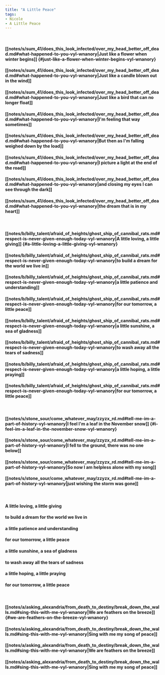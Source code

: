 ```yaml
---
title: "A Little Peace"
tags:
- Nicole
- A Little Peace
---
```

&nbsp;
#### [[notes/s/sum_41/does_this_look_infected/over_my_head_better_off_dead.md#what-happened-to-you-vyl-wnanory|Just like a flower when winter begins]] {#just-like-a-flower-when-winter-begins-vyl-wnanory}
#### [[notes/s/sum_41/does_this_look_infected/over_my_head_better_off_dead.md#what-happened-to-you-vyl-wnanory|Just like a candle blown out in the wind]]
#### [[notes/s/sum_41/does_this_look_infected/over_my_head_better_off_dead.md#what-happened-to-you-vyl-wnanory|Just like a bird that can no longer float]]
#### [[notes/s/sum_41/does_this_look_infected/over_my_head_better_off_dead.md#what-happened-to-you-vyl-wnanory|I'm feeling that way sometimes]]
#### [[notes/s/sum_41/does_this_look_infected/over_my_head_better_off_dead.md#what-happened-to-you-vyl-wnanory|But then as I'm falling weighed down by the load]]
#### [[notes/s/sum_41/does_this_look_infected/over_my_head_better_off_dead.md#what-happened-to-you-vyl-wnanory|I picture a light at the end of the road]]
#### [[notes/s/sum_41/does_this_look_infected/over_my_head_better_off_dead.md#what-happened-to-you-vyl-wnanory|and closing my eyes I can see through the dark]]
#### [[notes/s/sum_41/does_this_look_infected/over_my_head_better_off_dead.md#what-happened-to-you-vyl-wnanory|the dream that is in my heart]]
&nbsp;
#### [[notes/b/billy_talent/afraid_of_heights/ghost_ship_of_cannibal_rats.md#respect-is-never-given-enough-today-vyl-wnanory|A little loving, a little giving]] {#a-little-loving-a-little-giving-vyl-wnanory}
#### [[notes/b/billy_talent/afraid_of_heights/ghost_ship_of_cannibal_rats.md#respect-is-never-given-enough-today-vyl-wnanory|to build a dream for the world we live in]]
#### [[notes/b/billy_talent/afraid_of_heights/ghost_ship_of_cannibal_rats.md#respect-is-never-given-enough-today-vyl-wnanory|a little patience and understanding]]
#### [[notes/b/billy_talent/afraid_of_heights/ghost_ship_of_cannibal_rats.md#respect-is-never-given-enough-today-vyl-wnanory|for our tomorrow, a little peace]]
#### [[notes/b/billy_talent/afraid_of_heights/ghost_ship_of_cannibal_rats.md#respect-is-never-given-enough-today-vyl-wnanory|a little sunshine, a sea of gladness]]
#### [[notes/b/billy_talent/afraid_of_heights/ghost_ship_of_cannibal_rats.md#respect-is-never-given-enough-today-vyl-wnanory|to wash away all the tears of sadness]]
#### [[notes/b/billy_talent/afraid_of_heights/ghost_ship_of_cannibal_rats.md#respect-is-never-given-enough-today-vyl-wnanory|a little hoping, a little praying]]
#### [[notes/b/billy_talent/afraid_of_heights/ghost_ship_of_cannibal_rats.md#respect-is-never-given-enough-today-vyl-wnanory|for our tomorrow, a little peace]]
&nbsp;
#### [[notes/s/stone_sour/come_whatever_may/zzyzx_rd.md#tell-me-im-a-part-of-history-vyl-wnanory|I feel I'm a leaf in the November snow]] {#i-feel-im-a-leaf-in-the-november-snow-vyl-wnanory}
#### [[notes/s/stone_sour/come_whatever_may/zzyzx_rd.md#tell-me-im-a-part-of-history-vyl-wnanory|I fell to the ground, there was no one below]]
#### [[notes/s/stone_sour/come_whatever_may/zzyzx_rd.md#tell-me-im-a-part-of-history-vyl-wnanory|So now I am helpless alone with my song]]
#### [[notes/s/stone_sour/come_whatever_may/zzyzx_rd.md#tell-me-im-a-part-of-history-vyl-wnanory|just wishing the storm was gone]]
&nbsp;
#### A little loving, a little giving
#### to build a dream for the world we live in
#### a little patience and understanding
#### for our tomorrow, a little peace
#### a little sunshine, a sea of gladness
#### to wash away all the tears of sadness
#### a little hoping, a little praying
#### for our tomorrow, a little peace
&nbsp;
#### [[notes/a/asking_alexandria/from_death_to_destiny/break_down_the_walls.md#sing-this-with-me-vyl-wnanory|We are feathers on the breeze]] {#we-are-feathers-on-the-breeze-vyl-wnanory}
#### [[notes/a/asking_alexandria/from_death_to_destiny/break_down_the_walls.md#sing-this-with-me-vyl-wnanory|Sing with me my song of peace]]
#### [[notes/a/asking_alexandria/from_death_to_destiny/break_down_the_walls.md#sing-this-with-me-vyl-wnanory|We are feathers on the breeze]]
#### [[notes/a/asking_alexandria/from_death_to_destiny/break_down_the_walls.md#sing-this-with-me-vyl-wnanory|Sing with me my song of peace]]
